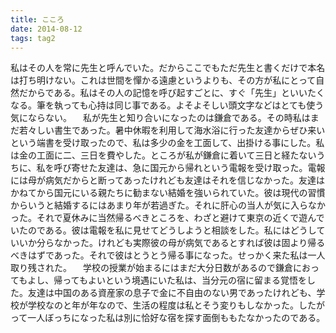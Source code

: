 ```yaml
---
title: こころ
date: 2014-08-12
tags: tag2
---
```


私はその人を常に先生と呼んでいた。だからここでもただ先生と書くだけで本名は打ち明けない。これは世間を憚かる遠慮というよりも、その方が私にとって自然だからである。私はその人の記憶を呼び起すごとに、すぐ「先生」といいたくなる。筆を執っても心持は同じ事である。よそよそしい頭文字などはとても使う気にならない。
　私が先生と知り合いになったのは鎌倉である。その時私はまだ若々しい書生であった。暑中休暇を利用して海水浴に行った友達からぜひ来いという端書を受け取ったので、私は多少の金を工面して、出掛ける事にした。私は金の工面に二、三日を費やした。ところが私が鎌倉に着いて三日と経たないうちに、私を呼び寄せた友達は、急に国元から帰れという電報を受け取った。電報には母が病気だからと断ってあったけれども友達はそれを信じなかった。友達はかねてから国元にいる親たちに勧まない結婚を強いられていた。彼は現代の習慣からいうと結婚するにはあまり年が若過ぎた。それに肝心の当人が気に入らなかった。それで夏休みに当然帰るべきところを、わざと避けて東京の近くで遊んでいたのである。彼は電報を私に見せてどうしようと相談をした。私にはどうしていいか分らなかった。けれども実際彼の母が病気であるとすれば彼は固より帰るべきはずであった。それで彼はとうとう帰る事になった。せっかく来た私は一人取り残された。
　学校の授業が始まるにはまだ大分日数があるので鎌倉におってもよし、帰ってもよいという境遇にいた私は、当分元の宿に留まる覚悟をした。友達は中国のある資産家の息子で金に不自由のない男であったけれども、学校が学校なのと年が年なので、生活の程度は私とそう変りもしなかった。したがって一人ぼっちになった私は別に恰好な宿を探す面倒ももたなかったのである。